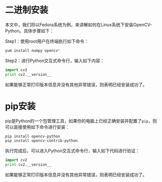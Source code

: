 # 二进制安装

本文中，我们将以Fedora系统为例，来讲解如何在Linux系统下安装OpenCV-Python。具体步骤如下：

Step1：使用root用户在终端执行如下命令：
```bash
yum install numpy opencv*
```

Step2：进行Python交互式命令行，输入如下内容：
```python
import cv2
print cv2.__version__
```
如果能够正常打印版本信息并没有其他异常错误，则表明已经安装成功了。


# pip安装

pip是Python的一个包管理工具，如果你的电脑上已经正确安装并配置了`pip`，则可以直接使用如下命令进行安装：
```bash
pip install opencv-python
pip install opencv-contrib-python
```
执行完成后，可以进入Python交互式命令行，输入如下代码进行验证：
```python
import cv2
print cv2.__version__
```
如果能够正常打印版本信息并没有其他异常错误，则表明已经安装成功了。
